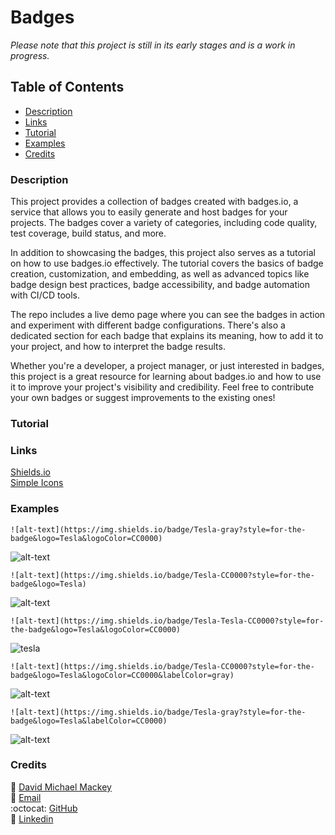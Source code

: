 # Badges

*Please note that this project is still in its early stages and is a work in progress.*

## Table of Contents

- [Description](#description)
- [Links](#links)
- [Tutorial](#tutorial)
- [Examples](#examples)
- [Credits](#credits)

### Description

This project provides a collection of badges created with badges.io, a service that allows you to easily generate and host badges for your projects. The badges cover a variety of categories, including code quality, test coverage, build status, and more.

In addition to showcasing the badges, this project also serves as a tutorial on how to use badges.io effectively. The tutorial covers the basics of badge creation, customization, and embedding, as well as advanced topics like badge design best practices, badge accessibility, and badge automation with CI/CD tools.

The repo includes a live demo page where you can see the badges in action and experiment with different badge configurations. There's also a dedicated section for each badge that explains its meaning, how to add it to your project, and how to interpret the badge results.

Whether you're a developer, a project manager, or just interested in badges, this project is a great resource for learning about badges.io and how to use it to improve your project's visibility and credibility. Feel free to contribute your own badges or suggest improvements to the existing ones!

### Tutorial

### Links

[Shields.io](https://shields.io/)
<br>
[Simple Icons](https://simpleicons.org/)

### Examples

`![alt-text](https://img.shields.io/badge/Tesla-gray?style=for-the-badge&logo=Tesla&logoColor=CC0000)`

![alt-text](https://img.shields.io/badge/Tesla-gray?style=for-the-badge&logo=Tesla&logoColor=CC0000)

`![alt-text](https://img.shields.io/badge/Tesla-CC0000?style=for-the-badge&logo=Tesla)`

![alt-text](https://img.shields.io/badge/Tesla-CC0000?style=for-the-badge&logo=Tesla)

`![alt-text](https://img.shields.io/badge/Tesla-Tesla-CC0000?style=for-the-badge&logo=Tesla&logoColor=CC0000)`

![tesla](https://img.shields.io/badge/Tesla-Tesla-CC0000?style=for-the-badge&logo=Tesla&logoColor=CC0000)

`![alt-text](https://img.shields.io/badge/Tesla-CC0000?style=for-the-badge&logo=Tesla&logoColor=CC0000&labelColor=gray)`

![alt-text](https://img.shields.io/badge/Tesla-CC0000?style=for-the-badge&logo=Tesla&logoColor=CC0000&labelColor=gray)

`![alt-text](https://img.shields.io/badge/Tesla-gray?style=for-the-badge&logo=Tesla&labelColor=CC0000)`

![alt-text](https://img.shields.io/badge/Tesla-gray?style=for-the-badge&logo=Tesla&labelColor=CC0000)


### Credits

:bust_in_silhouette: [David Michael Mackey](https://www.notion.so/davidmichaelmackey/David-Mackey-a59ce61a996840d6a933e3b135673467?pvs=4)
<br>
:email: [Email](mailto:davidmackey@hey.com)
<br>
:octocat: [GitHub](https://github.com/davidmichaelmackey/)
<br>
:briefcase: [Linkedin](https://linkedin.com/in/davidmichaelmackey/)
